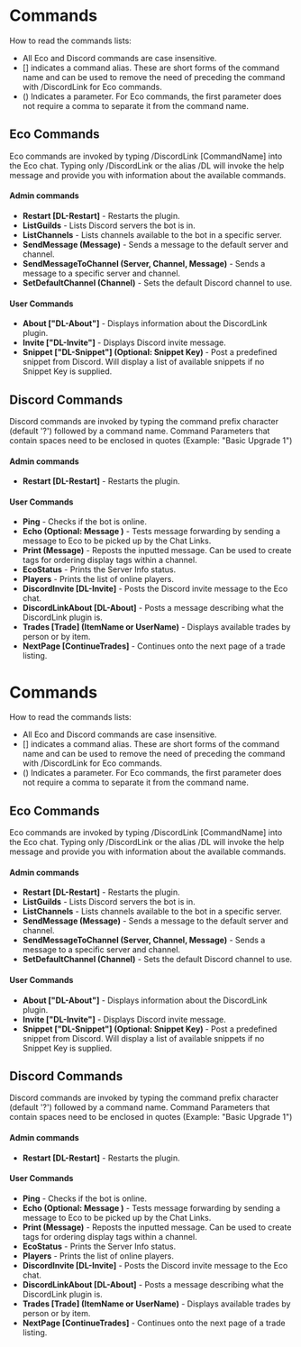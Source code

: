 
# Commands
How to read the commands lists:

- All Eco and Discord commands are case insensitive.
- [] indicates a command alias.
These are short forms of the command name and can be used to remove the need of preceding the command with /DiscordLink for Eco commands.
- () Indicates a parameter.
For Eco commands, the first parameter does not require a comma to separate it from the command name.

## Eco Commands
Eco commands are invoked by typing /DiscordLink [CommandName] into the Eco chat.
Typing only /DiscordLink or the alias /DL will invoke the help message and provide you with information about the available commands.

#### Admin commands
* <b>Restart [DL-Restart]</b> - Restarts the plugin.
* <b>ListGuilds</b> - Lists Discord servers the bot is in.
* <b>ListChannels</b> - Lists channels available to the bot in a specific server.
* <b>SendMessage (Message)</b> - Sends a message to the default server and channel.
* <b>SendMessageToChannel (Server, Channel, Message)</b> - Sends a message to a specific server and channel.
* <b>SetDefaultChannel (Channel)</b> - Sets the default Discord channel to use.

#### User Commands
* <b>About ["DL-About"]</b> - Displays information about the DiscordLink plugin.
* <b>Invite ["DL-Invite"]</b> - Displays Discord invite message.
* <b>Snippet ["DL-Snippet"] (Optional: Snippet Key) </b> - Post a predefined snippet from Discord.
Will display a list of available snippets if no Snippet Key is supplied.

## Discord Commands
Discord commands are invoked by typing the command prefix character (default '?') followed by a command name.
Command Parameters that contain spaces need to be enclosed in quotes (Example: "Basic Upgrade 1")
#### Admin commands
* <b>Restart [DL-Restart]</b> - Restarts the plugin.

#### User Commands
* <b>Ping</b> - Checks if the bot is online.
* <b>Echo (Optional: Message )</b> - Tests message forwarding by sending a message to Eco to be picked up by the Chat Links.
* <b>Print (Message)</b> - Reposts the inputted message. Can be used to create tags for ordering display tags within a channel.
* <b>EcoStatus</b> - Prints the Server Info status.
* <b>Players</b> - Prints the list of online players.
* <b>DiscordInvite [DL-Invite]</b> - Posts the Discord invite message to the Eco chat.
* <b>DiscordLinkAbout [DL-About]</b> - Posts a message describing what the DiscordLink plugin is.
* <b>Trades [Trade] (ItemName or UserName)</b> - Displays available trades by person or by item.
* <b>NextPage [ContinueTrades]</b> - Continues onto the next page of a trade listing.

# Commands
How to read the commands lists:

- All Eco and Discord commands are case insensitive.
- [] indicates a command alias.
These are short forms of the command name and can be used to remove the need of preceding the command with /DiscordLink for Eco commands.
- () Indicates a parameter.
For Eco commands, the first parameter does not require a comma to separate it from the command name.

## Eco Commands
Eco commands are invoked by typing /DiscordLink [CommandName] into the Eco chat.
Typing only /DiscordLink or the alias /DL will invoke the help message and provide you with information about the available commands.

#### Admin commands
* <b>Restart [DL-Restart]</b> - Restarts the plugin.
* <b>ListGuilds</b> - Lists Discord servers the bot is in.
* <b>ListChannels</b> - Lists channels available to the bot in a specific server.
* <b>SendMessage (Message)</b> - Sends a message to the default server and channel.
* <b>SendMessageToChannel (Server, Channel, Message)</b> - Sends a message to a specific server and channel.
* <b>SetDefaultChannel (Channel)</b> - Sets the default Discord channel to use.

#### User Commands
* <b>About ["DL-About"]</b> - Displays information about the DiscordLink plugin.
* <b>Invite ["DL-Invite"]</b> - Displays Discord invite message.
* <b>Snippet ["DL-Snippet"] (Optional: Snippet Key) </b> - Post a predefined snippet from Discord.
Will display a list of available snippets if no Snippet Key is supplied.

## Discord Commands
Discord commands are invoked by typing the command prefix character (default '?') followed by a command name.
Command Parameters that contain spaces need to be enclosed in quotes (Example: "Basic Upgrade 1")
#### Admin commands
* <b>Restart [DL-Restart]</b> - Restarts the plugin.

#### User Commands
* <b>Ping</b> - Checks if the bot is online.
* <b>Echo (Optional: Message )</b> - Tests message forwarding by sending a message to Eco to be picked up by the Chat Links.
* <b>Print (Message)</b> - Reposts the inputted message. Can be used to create tags for ordering display tags within a channel.
* <b>EcoStatus</b> - Prints the Server Info status.
* <b>Players</b> - Prints the list of online players.
* <b>DiscordInvite [DL-Invite]</b> - Posts the Discord invite message to the Eco chat.
* <b>DiscordLinkAbout [DL-About]</b> - Posts a message describing what the DiscordLink plugin is.
* <b>Trades [Trade] (ItemName or UserName)</b> - Displays available trades by person or by item.
* <b>NextPage [ContinueTrades]</b> - Continues onto the next page of a trade listing.
